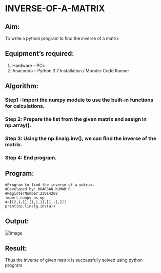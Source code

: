 # INVERSE-OF-A-MATRIX
## Aim:
To write a python program to find the inverse of a matrix
## Equipment’s required:
1. 	Hardware – PCs
2. 	Anaconda – Python 3.7 Installation / Moodle-Code Runner
## Algorithm:
### Step1 : Import the numpy module to use the built-in functions for calculations.
### Step 2: Prepare the list from the given matrix and assign in np.array().
### Step 3: Using the np.linalg.inv(), we can find the inverse of the matrix.
### Step 4: End program.

## Program:
~~~
#Program to find the inverse of a matrix.
#Developed by: DHARSAN KUMAR R
#RegisterNumber:23014208
import numpy as np
a=[[2,1,1],[1,1,1],[1,-1,2]]
print(np.linalg.inv(a))
~~~
## Output:
![image](https://github.com/DHARSAN23014208/INVERSE-OF-A-MATRIX/assets/149365413/929ea8a4-4fc1-46b0-98cb-4f19800d07c7)

## Result:
Thus the inverse of given matrix is successfully solved using python program

